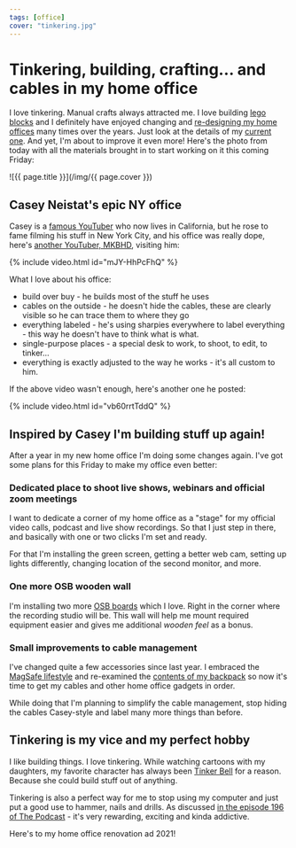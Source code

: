 ```yaml
---
tags: [office]
cover: "tinkering.jpg"
---
```


# Tinkering, building, crafting… and cables in my home office

I love tinkering. Manual crafts always attracted me. I love building [lego blocks](/yoda) and I definitely have enjoyed changing and [re-designing my home offices](/office) many times over the years. Just look at the details of my [current one](/myoffice). And yet, I'm about to improve it even more! Here's the photo from today with all the materials brought in to start working on it this coming Friday:

<!--More-->

![{{ page.title }}](/img/{{ page.cover }})

## Casey Neistat's epic NY office

Casey is a [famous YouTuber](https://www.youtube.com/user/caseyneistat) who now lives in California, but he rose to fame filming his stuff in New York City, and his office was really dope, here's [another YouTuber, MKBHD](https://www.youtube.com/mkbhd), visiting him:

{% include video.html id="mJY-HhPcFhQ" %}

What I love about his office:

- build over buy - he builds most of the stuff he uses
- cables on the outside - he doesn't hide the cables, these are clearly visible so he can trace them to where they go
- everything labeled - he's using sharpies everywhere to label everything - this way he doesn't have to think what is what.
- single-purpose places - a special desk to work, to shoot, to edit, to tinker…
- everything is exactly adjusted to the way he works - it's all custom to him.

If the above video wasn't enough, here's another one he posted:

{% include video.html id="vb60rrtTddQ" %}

## Inspired by Casey I'm building stuff up again!

After a year in my new home office I'm doing some changes again. I've got some plans for this Friday to make my office even better:

### Dedicated place to shoot live shows, webinars and official zoom meetings

I want to dedicate a corner of my home office as a "stage" for my official video calls, podcast and live show recordings. So that I just step in there, and basically with one or two clicks I'm set and ready.

For that I'm installing the green screen, getting a better web cam, setting up lights differently, changing location of the second monitor, and more.

### One more OSB wooden wall

I'm installing two more [OSB boards](https://en.wikipedia.org/wiki/Oriented_strand_board) which I love. Right in the corner where the recording studio will be. This wall will help me mount required equipment easier and gives me additional *wooden feel* as a bonus.

### Small improvements to cable management

I've changed quite a few accessories since last year. I embraced the [MagSafe lifestyle](/magsafe) and re-examined the [contents of my backpack](/backpack) so now it's time to get my cables and other home office gadgets in order.

While doing that I'm planning to simplify the cable management, stop hiding the cables Casey-style and label many more things than before.

## Tinkering is my vice and my perfect hobby

I like building things. I love tinkering. While watching cartoons with my daughters, my favorite character has always been [Tinker Bell](https://en.wikipedia.org/wiki/Tinker_Bell) for a reason. Because she could build stuff out of anything.

Tinkering is also a perfect way for me to stop using my computer and just put a good use to hammer, nails and drills.  As discussed [in the episode 196 of The Podcast](/podcast-196/) - it's very rewarding, exciting and kinda addictive.

Here's to my home office renovation ad 2021!

[n]: https://michael.gratis/nozbe
[np]: https://michael.gratis/nozbepersonal